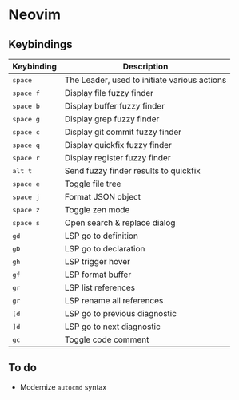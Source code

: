 # Neovim

## Keybindings

| Keybinding         | Description                                  |
| ------------------ | -------------------------------------------- |
| <kbd>space</kbd>   | The Leader, used to initiate various actions |
| <kbd>space f</kbd> | Display file fuzzy finder                    |
| <kbd>space b</kbd> | Display buffer fuzzy finder                  |
| <kbd>space g</kbd> | Display grep fuzzy finder                    |
| <kbd>space c</kbd> | Display git commit fuzzy finder              |
| <kbd>space q</kbd> | Display quickfix fuzzy finder                |
| <kbd>space r</kbd> | Display register fuzzy finder                |
| <kbd>alt t</kbd>   | Send fuzzy finder results to quickfix        |
| <kbd>space e</kbd> | Toggle file tree                             |
| <kbd>space j</kbd> | Format JSON object                           |
| <kbd>space z</kbd> | Toggle zen mode                              |
| <kbd>space s</kbd> | Open search & replace dialog                 |
| <kbd>gd</kbd>      | LSP go to definition                         |
| <kbd>gD</kbd>      | LSP go to declaration                        |
| <kbd>gh</kbd>      | LSP trigger hover                            |
| <kbd>gf</kbd>      | LSP format buffer                            |
| <kbd>gr</kbd>      | LSP list references                          |
| <kbd>gr</kbd>      | LSP rename all references                    |
| <kbd>[d</kbd>      | LSP go to previous diagnostic                |
| <kbd>]d</kbd>      | LSP go to next diagnostic                    |
| <kbd>gc</kbd>      | Toggle code comment                          |

## To do

- Modernize `autocmd` syntax
